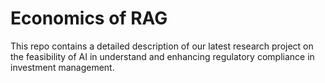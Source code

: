 # Economics of RAG
This repo contains a detailed description of our latest research project on the feasibility of AI in understand and enhancing regulatory compliance in investment management.
